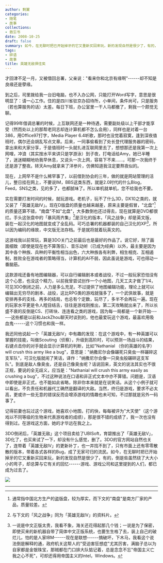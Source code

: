 ```yaml
---
author: 剩翼
categories:
- 随笔
- 故事
collections:
- 救忘书
date: 2008-10-25
draft: false
summary: 如今，在无聊时把已开始掉牙的它又重新买回来玩，新的发现自然是很少了，有的，倒是些虽然绕了大大小小的弯子，却总算与它有关的回忆------游戏、游戏公司和这里提到的人们，都已成为过去了。
tags:
- 碎语
- 故事
title: 英雄无敌俱往矣
---
```


才回津不足一月，又被借回总署，父亲说："看来你和北京有缘啊"------却不知是良缘还是孽缘。

到之后，司里拨给我一台旧电脑，也不入办公网，只能打开Word写字，意思是很明显了：请一心工作。住的是四川省驻京办招待所，小单间，条件尚可，只是服务（若也算服务的话）太差。每日下班，办公室里一干人马都撤了，剩我一个颇觉无聊。

记得99年借调总署的时候，上互联网还是一种待遇，需要副处级以上干部才能享受（然而处以上的那帮老同志却连计算机都不怎么会用），同样也是对着一台386，用Office97打字，Media Player 6.4听歌，那时也没觉着寂寞，逢到深夜值班时，偶尔还会胡乱写点文章。后来，一同事偷看到了处长登代理服务器的密码，拿出来和大家分享，于是值班时一头就扎进互联网里去了，想想那还是我第一次上网哩，冲浪（其实按水平来讲只是学游泳）到子夜，打电话给Amy，她已半睡了，迷迷糊糊地劝我早休息，又说头一次上网，容易下不来......，可那一次我终于还是游了整夜。转天Amy就拿来了洋参片，仿佛知道我注定要熬夜似的。

现在，上网早不是什么稀罕事了，以前借到协会的三年，做的就是网站管理的活儿，整日挂在网上，不要说IM，BBS这类东西，就是2.0时代的什么Blog，Feed，SNS之类，见的多了，也都腻味了。所以单机就单机，您不给我也不要。

实在需要打发时间的时候，就玩游戏。老机子，玩不了什么3D，DX10之类的，就又装了「英雄无敌IV」。现在D版盘的质量也越来越差，原来主要是假冒，"北盘"[^1]的质量还算不错，"南盘"不如"北盘"，大多数倒也还过得去，现在就算是DVD都很烂。手头这张盘中的「暴风雨齐集」[^2]是汉化的版本，「风之战争」却是英文版，装在一起汉化的地图就变成了全乱码。可巧总署的机器都装的自己汉化的XP[^3]，所以因为编码的缘故，中文版无法存档。于是就将就着玩英文的。

这游戏我以前常玩，算是3DO关门之前最后也是最好的作品了。说它好，除了画面细致（即使是现在也不算落伍）、音乐动听（已成为经典）以外，最主要是因为其中各个种族、兵种的平衡性相当出色，六大种族各有利弊，相生相克、互相遏制，胜败全在游戏者的策略得当，计算机的AI不弱，因此虽说是游戏，可也得动一番脑筋。

这款游戏还备有地图编辑器，可以自行编辑剧本或者战役，不过一般玩家恐怕没有这个心思，也没这个精力，以前我曾尝试创作一个小地图，几天工夫才做了1/4，可见3DO倒闭之前，人力是多么充足。不过提供了地图编辑功能，理论上就可以编辑出无穷尽的剧本、战役，这比RPG类的游戏就强多了，一个武侠故事，就是安排再多的支线、再多的结局，也总有个定数，玩尽了，多半不会再玩一遍。现在的玩家水平更是令人瞠目结舌，往往是游戏刚推出，第二天攻略就出来了，所以长盛不衰的反倒是CS、打砖块、连连看之类的游戏，因为每一局都是一个新开始------这些都是以前和JackZhou聊天时谈到的，他也最爱玩这个游戏，最喜欢用吸血鬼------这个习惯也和我一样。

我还同他说起一个「英雄无敌IV」中有趣的发现：在这个游戏中，有一种英雄可以掌握的技能，叫做Scouting（侦察），升级到高阶时，可以预测一场战斗的结果，右键点击你的对手就会显示计算机的判断，比如"Nathanial （你的英雄的名字） will crush this army like a bug"，意思是："纳撒尼尔会像碾死只臭虫一样碾碎这支军队"，可汉化版就闹了笑话，译作："纳撒尼尔会像一只臭虫般碾碎这支军队"。到底是敌人像臭虫，还是自己像臭虫呢？话说回来，英文的说法其实也不很正规，要说的全无歧义，应当是："Nathanial will crush this army easily as crushing a bug"，不过这种说法在口语和非正式文本中亦不算错。问题是，汉语中即使是非正式，也不能如此省略，除非你本来就是在说笑话。从这个小例子就可以看出，不负责任和机器代工确然是翻译的大敌。当然，终归是游戏，要求不必太高，更或许一些无意的错误反而会增添游戏的情趣也未可知，不过那就是另外一码事了。

记得前妻也玩过这个游戏，她喜欢小地图，打的快，每每被评为"大天使"（这个游戏以不同等级的生物来代表游戏者的成绩），那是很不错的成绩了，我一次也没有得到过。在游戏这方面，她的才华远在我之上。

3DO倒闭后，「英雄无敌」这个项目卖给了UBISoft，育碧推出了「英雄无敌V」，3D化了，也买来试了一下，却没有什么感觉，删了。3DO的官方网站自然也关了，连带着「英雄无敌IV」的更新补丁，也一并找不到了，只有市面上还有零零散散的版本，带着各式各样的Bug，成了无家可归的流民。如今，在无聊时把已开始掉牙的它又重新买回来玩，新的发现自然是很少了，有的，倒是些虽然绕了大大小小的弯子，却总算与它有关的回忆------游戏、游戏公司和这里提到的人们，都已成为过去了。

![](/img/HeroIV/hero4_2048x1536.jpg)

------------------------------------------------------------------------

[^1]: 通常指中国北方生产的盗版盘，较为厚实，而下文的"南盘"是南方厂家的产品，质量较差。

[^2]: 与下文的「风之战争」同为「英雄无敌IV」的资料片。

[^3]: 一说是中文正版太贵，我看不象，海关还花得起那几个钱；一说是为了保密，即使买来的新机器自带了简体中文正版系统，也要生生格了去，装上自己的破烂儿，怕的是人家IBM------现在是联想------搞破坏，下木马，我看这个说法倒是解释的通，政府机关这帮人的"受迫害狂想症"尤其厉害，满脑子总以为自家都是金银珠宝，那贼都在门口排大队惦记着，总是念念不忘"帝国主义亡我之心不死"，可却还得用帝国主义的Intel，Windows。

